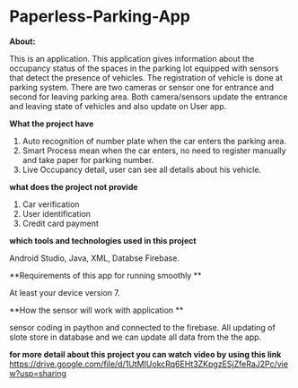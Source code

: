 # Paperless-Parking-App
**About:**

This is an application. This application gives information about the occupancy status of the spaces in the parking lot equipped with sensors that detect the presence of vehicles. The registration of vehicle is done at parking system. There are two cameras or sensor one for entrance and second for leaving parking area. Both camera/sensors update the   entrance and leaving state of vehicles and also update on User app.

**What the project have**

1.	Auto recognition of number plate when the car enters the parking area. 
2.	Smart Process mean when the car enters, no need to register manually and take paper for parking number.
3.	Live Occupancy detail, user can see all details about his vehicle.

**what does the project not provide**

1.	Car verification
2.	User identification
3.	Credit card payment

**which tools and technologies used in this project**

Android Studio, Java, XML, Databse Firebase.

**Requirements of this app for running smoothly **


At least your device version 7.

**How the sensor will work with application **




sensor coding in paython and connected to the firebase. All updating  of slote store in database and we  can update all data from the the app. 

**for more detail about this project you can watch video by using this link**
https://drive.google.com/file/d/1UtMIUokcRq6EHt3ZKpgzESjZfeRaJ2Pc/view?usp=sharing
